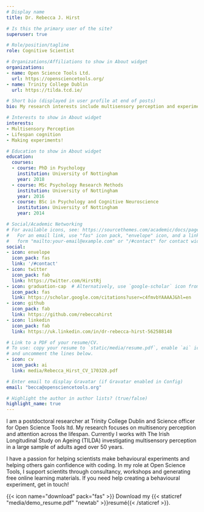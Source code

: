 ```yaml
---
# Display name
title: Dr. Rebecca J. Hirst

# Is this the primary user of the site?
superuser: true

# Role/position/tagline
role: Cognitive Scientist

# Organizations/Affiliations to show in About widget
organizations:
- name: Open Science Tools Ltd.
  url: https://opensciencetools.org/
- name: Trinity College Dublin
  url: https://tilda.tcd.ie/

# Short bio (displayed in user profile at end of posts)
bio: My research interests include multisensory perception and experimental design.

# Interests to show in About widget
interests:
- Multisensory Perception
- Lifespan cognition
- Making experiments!

# Education to show in About widget
education:
  courses:
  - course: PhD in Psychology
    institution: University of Nottingham
    year: 2018
  - course: MSc Psychology Research Methods
    institution: University of Nottingham
    year: 2016
  - course: BSc in Psychology and Cognitive Neuroscience
    institution: University of Nottingham
    year: 2014

# Social/Academic Networking
# For available icons, see: https://sourcethemes.com/academic/docs/page-builder/#icons
#   For an email link, use "fas" icon pack, "envelope" icon, and a link in the
#   form "mailto:your-email@example.com" or "/#contact" for contact widget.
social:
- icon: envelope
  icon_pack: fas
  link: '/#contact'
- icon: twitter
  icon_pack: fab
  link: https://twitter.com/HirstRj
- icon: graduation-cap  # Alternatively, use `google-scholar` icon from `ai` icon pack
  icon_pack: fas
  link: https://scholar.google.com/citations?user=c4fmvbYAAAAJ&hl=en
- icon: github
  icon_pack: fab
  link: https://github.com/rebeccahirst
- icon: linkedin
  icon_pack: fab
  link: https://uk.linkedin.com/in/dr-rebecca-hirst-562588148

# Link to a PDF of your resume/CV.
# To use: copy your resume to `static/media/resume.pdf`, enable `ai` icons in `params.toml`, 
# and uncomment the lines below.
- icon: cv
  icon_pack: ai
  link: media/Rebecca_Hirst_CV_170320.pdf

# Enter email to display Gravatar (if Gravatar enabled in Config)
email: "becca@opensciencetools.org"

# Highlight the author in author lists? (true/false)
highlight_name: true
---
```


I am a postdoctoral researcher at Trinity College Dublin and Science officer for Open Science Tools ltd. My research focuses on multisenory perception and attention across the lifespan. Currently I works with The Irish Longitudinal Study on Ageing (TILDA) investigating multisensory perception in a large sample of adults aged over 50 years. 

I have a passion for helping scientists make behavioural experiments and helping others gain confidence with coding. In my role at Open Science Tools, I support scientits through consultancy, workshops and generating free online learning materials. If you need help creating a behavioural experiment, get in touch!

{{< icon name="download" pack="fas" >}} Download my {{< staticref "media/demo_resume.pdf" "newtab" >}}resumé{{< /staticref >}}.
